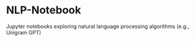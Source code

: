 # NLP-Notebook
Jupyter notebooks exploring natural language processing algorithms (e.g., Unigram GPT)
